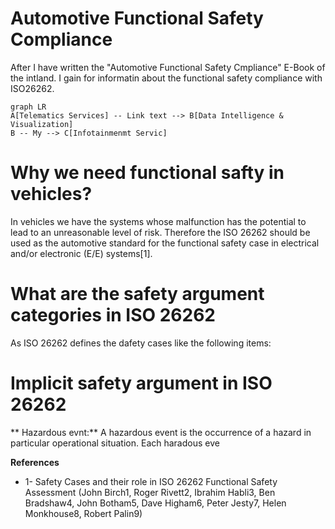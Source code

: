 # Automotive Functional Safety Compliance

After I have written the "Automotive Functional Safety Cmpliance" E-Book of the intland. I gain for informatin about the functional safety compliance with ISO26262.
```mermaid
graph LR
A[Telematics Services] -- Link text --> B[Data Intelligence & Visualization]
B -- My --> C[Infotainmenmt Servic]
```

# Why we need functional safty in vehicles?

In vehicles we have the systems whose malfunction has the potential to lead to an unreasonable level of risk. Therefore the ISO 26262 should be used as the automotive standard for the functional safety case in electrical and/or electronic (E/E) systems[1]. 


# What are the safety argument categories in ISO 26262

As ISO 26262 defines the dafety cases like the following items:



# Implicit safety argument in ISO 26262

** Hazardous evnt:** A hazardous event is the occurrence of a hazard in particular operational situation. Each haradous eve












**References**
- 1- Safety Cases and their role in ISO 26262 Functional Safety Assessment (John Birch1, Roger Rivett2, Ibrahim Habli3, Ben Bradshaw4, John Botham5, Dave
Higham6, Peter Jesty7, Helen Monkhouse8, Robert Palin9)
<!--stackedit_data:
eyJoaXN0b3J5IjpbMTc0NDU1NjA4OCwtMTEyNTQyMzY4Nyw3Nz
kyNzY0MTQsLTM0NjI3NjQ1Niw3OTU4MTYwMTYsLTQ0MDg5NDQy
OCwtOTMxMjc0MjY3LDM4ODMwMzA3OF19
-->